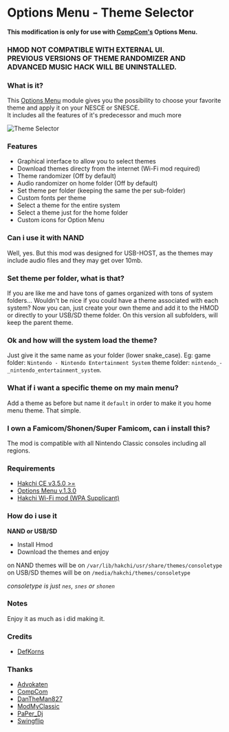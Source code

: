 # Options Menu - Theme Selector
**This modification is only for use with [CompCom's](https://github.com/CompCom) Options Menu.**
### HMOD NOT COMPATIBLE WITH EXTERNAL UI.<br/>PREVIOUS VERSIONS OF THEME RANDOMIZER AND ADVANCED MUSIC HACK WILL BE UNINSTALLED.

### What is it?
This [Options Menu](https://github.com/CompCom/OptionsMenu/releases/latest) module gives you the possibility to choose your favorite theme and apply it on your NESCE or SNESCE.<br/>
It includes all the features of it's predecessor and much more

![Theme Selector](https://i.imgur.com/OOfe3Aj.png)
### Features
*  Graphical interface to allow you to select themes
*  Download themes directy from the internet (Wi-Fi mod required)
*  Theme randomizer (Off by default)
*  Audio randomizer on home folder (Off by default)
*  Set theme per folder (keeping the same the per sub-folder)
*  Custom fonts per theme
*  Select a theme for the entire system
*  Select a theme just for the home folder
*  Custom icons for Option Menu

### Can i use it with NAND
Well, yes. But this mod was designed for USB-HOST, as the themes may include audio files and they may get over 10mb.

### Set theme per folder, what is that?
If you are like me and have tons of games organized with tons of system folders... Wouldn't be nice if you could have a theme associated with each system? Now you can, just create your own theme and add it to the HMOD or directly to your USB/SD theme folder.
On this version all subfolders, will keep the parent theme.

### Ok and how will the system load the theme?
Just give it the same name as your folder (lower snake_case). Eg: game folder: `Nintendo - Nintendo Entertainment System` theme folder: `nintendo_-_nintendo_entertainment_system`.

### What if i want a specific theme on my main menu?
Add a theme as before but name it `default` in order to make it you home menu theme. 
That simple.

### I own a Famicom/Shonen/Super Famicom, can i install this?
The mod is compatible with all Nintendo Classic consoles including all regions.

### Requirements
*  [Hakchi CE v3.5.0 >=](https://github.com/TeamShinkansen/hakchi2/releases/latest)
*  [Options Menu v.1.3.0](https://github.com/CompCom/OptionsMenu/releases/tag/1.3.0)
*  [Hakchi Wi-Fi mod (WPA Supplicant)](https://hakchi.net/hakchi/hmods/wpa-supplicant.hmod)

### How do i use it

**NAND or USB/SD**

- Install Hmod
- Download the themes and enjoy

on NAND themes will be on `/var/lib/hakchi/usr/share/themes/consoletype`
on USB/SD themes will be on `/media/hakchi/themes/consoletype`

*consoletype is just `nes`, `snes`  or `shonen`*

### Notes
Enjoy it as much as i did making it.

### Credits
- [DefKorns](https://gitlab.com/DefKorns)

### Thanks
- [Advokaten](https://gitlab.com/advokaten)
- [CompCom](https://www.reddit.com/u/CompComDev)
- [DanTheMan827](https://www.reddit.com/user/DanTheMan827)
- [ModMyClassic](https://modmyclassic.com/)
- [PaPer_Dj](https://github.com/PaPer-DJ)
- [Swingflip](https://www.reddit.com/u/Swingflip)